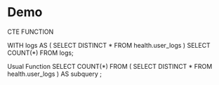 # Demo 
CTE FUNCTION 

WITH logs AS (
  SELECT DISTINCT *
  FROM health.user_logs
  )
SELECT COUNT(*)
FROM logs;

Usual Function
SELECT COUNT(*)
FROM (
  SELECT DISTINCT *
  FROM health.user_logs
  ) AS subquery 
  ;
